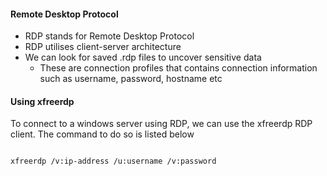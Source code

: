 

#### Remote Desktop Protocol

- RDP stands for Remote Desktop Protocol
- RDP utilises client-server architecture
- We can look for saved .rdp files to uncover sensitive data
	- These are connection profiles that contains connection information such as username, password, hostname etc



#### Using xfreerdp

To connect to a windows server using RDP, we can use the xfreerdp RDP client. The command to do so is listed below

```bash

xfreerdp /v:ip-address /u:username /v:password
```